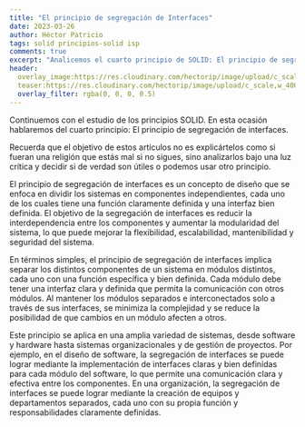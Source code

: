 ```yaml
---
title: "El principio de segregación de Interfaces"
date: 2023-03-26
author: Héctor Patricio
tags: solid principios-solid isp
comments: true
excerpt: "Analicemos el cuarto principio de SOLID: El principio de segregación de interfaces, y veamos qué tanto vale la pena tenerlo en cuenta en nuetros desarrollos."
header:
  overlay_image:https://res.cloudinary.com/hectorip/image/upload/c_scale,w_1200/v1669958588/3018709125_star_explosion_Highly_detailed__surrealism__trending_on_art_station__triadic_color_scheme__smooth__sharp_focus__matte__elegant__the_most_beautiful_image_ever_seen__illustration__digital_paint__dark__gloomy__octane_render__8k__4k__aexjen.png
  teaser:https://res.cloudinary.com/hectorip/image/upload/c_scale,w_400/v1669958588/3018709125_star_explosion_Highly_detailed__surrealism__trending_on_art_station__triadic_color_scheme__smooth__sharp_focus__matte__elegant__the_most_beautiful_image_ever_seen__illustration__digital_paint__dark__gloomy__octane_render__8k__4k__aexjen.png
  overlay_filter: rgba(0, 0, 0, 0.5)
---
```


Continuemos con el estudio de los principios SOLID. En esta ocasión hablaremos del cuarto principio: El principio de segregación de interfaces.

Recuerda que el objetivo de estos artículos no es explicártelos como si fueran una religión que estás mal si no sigues, sino analizarlos bajo una luz crítica y decidir si de verdad son útiles o podemos usar otro
principio.

El principio de segregación de interfaces es un concepto de diseño que se enfoca en dividir los sistemas en componentes independientes, cada uno de los cuales tiene una función claramente definida y una interfaz bien definida. El objetivo de la segregación de interfaces es reducir la interdependencia entre los componentes y aumentar la modularidad del sistema, lo que puede mejorar la flexibilidad, escalabilidad, mantenibilidad y seguridad del sistema.

En términos simples, el principio de segregación de interfaces implica separar los distintos componentes de un sistema en módulos distintos, cada uno con una función específica y bien definida. Cada módulo debe tener una interfaz clara y definida que permita la comunicación con otros módulos. Al mantener los módulos separados e interconectados solo a través de sus interfaces, se minimiza la complejidad y se reduce la posibilidad de que cambios en un módulo afecten a otros.

Este principio se aplica en una amplia variedad de sistemas, desde software y hardware hasta sistemas organizacionales y de gestión de proyectos. Por ejemplo, en el diseño de software, la segregación de interfaces se puede lograr mediante la implementación de interfaces claras y bien definidas para cada módulo del software, lo que permite una comunicación clara y efectiva entre los componentes. En una organización, la segregación de interfaces se puede lograr mediante la creación de equipos y departamentos separados, cada uno con su propia función y responsabilidades claramente definidas.